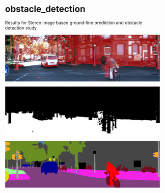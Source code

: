 # obstacle_detection
Results for Stereo image based ground-line prediction and obstacle detection study

![Alt text](https://raw.githubusercontent.com/mregungor/obstacle_detection/main/Results/other/_000002_10_ObsRes.png)


![Alt text](https://raw.githubusercontent.com/mregungor/obstacle_detection/main/Results/000002_10_OBSAIR.jpg)

![Alt text](https://raw.githubusercontent.com/mregungor/obstacle_detection/main/Results/000002_10_SEG.png)

